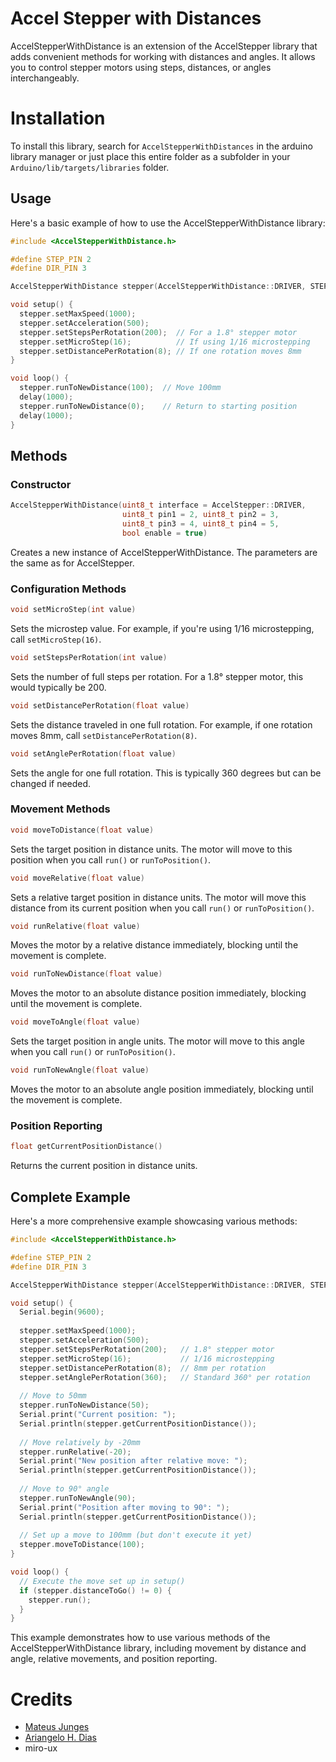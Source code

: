 # Accel Stepper with Distances

AccelStepperWithDistance is an extension of the AccelStepper library that adds convenient methods for working with distances and angles. It allows you to control stepper motors using steps, distances, or angles interchangeably.

# Installation

To install this library, search for `AccelStepperWithDistances` in the arduino library manager or just place this entire folder as a subfolder in your
`Arduino/lib/targets/libraries` folder.


## Usage

Here's a basic example of how to use the AccelStepperWithDistance library:

```cpp
#include <AccelStepperWithDistance.h>

#define STEP_PIN 2
#define DIR_PIN 3

AccelStepperWithDistance stepper(AccelStepperWithDistance::DRIVER, STEP_PIN, DIR_PIN);

void setup() {
  stepper.setMaxSpeed(1000);
  stepper.setAcceleration(500);
  stepper.setStepsPerRotation(200);  // For a 1.8° stepper motor
  stepper.setMicroStep(16);          // If using 1/16 microstepping
  stepper.setDistancePerRotation(8); // If one rotation moves 8mm
}

void loop() {
  stepper.runToNewDistance(100);  // Move 100mm
  delay(1000);
  stepper.runToNewDistance(0);    // Return to starting position
  delay(1000);
}
```

## Methods

### Constructor

```cpp
AccelStepperWithDistance(uint8_t interface = AccelStepper::DRIVER, 
                         uint8_t pin1 = 2, uint8_t pin2 = 3, 
                         uint8_t pin3 = 4, uint8_t pin4 = 5, 
                         bool enable = true)
```

Creates a new instance of AccelStepperWithDistance. The parameters are the same as for AccelStepper.

### Configuration Methods

```cpp
void setMicroStep(int value)
```
Sets the microstep value. For example, if you're using 1/16 microstepping, call `setMicroStep(16)`.

```cpp
void setStepsPerRotation(int value)
```
Sets the number of full steps per rotation. For a 1.8° stepper motor, this would typically be 200.

```cpp
void setDistancePerRotation(float value)
```
Sets the distance traveled in one full rotation. For example, if one rotation moves 8mm, call `setDistancePerRotation(8)`.

```cpp
void setAnglePerRotation(float value)
```
Sets the angle for one full rotation. This is typically 360 degrees but can be changed if needed.

### Movement Methods

```cpp
void moveToDistance(float value)
```
Sets the target position in distance units. The motor will move to this position when you call `run()` or `runToPosition()`.

```cpp
void moveRelative(float value)
```
Sets a relative target position in distance units. The motor will move this distance from its current position when you call `run()` or `runToPosition()`.

```cpp
void runRelative(float value)
```
Moves the motor by a relative distance immediately, blocking until the movement is complete.

```cpp
void runToNewDistance(float value)
```
Moves the motor to an absolute distance position immediately, blocking until the movement is complete.

```cpp
void moveToAngle(float value)
```
Sets the target position in angle units. The motor will move to this angle when you call `run()` or `runToPosition()`.

```cpp
void runToNewAngle(float value)
```
Moves the motor to an absolute angle position immediately, blocking until the movement is complete.

### Position Reporting

```cpp
float getCurrentPositionDistance()
```
Returns the current position in distance units.

## Complete Example

Here's a more comprehensive example showcasing various methods:

```cpp
#include <AccelStepperWithDistance.h>

#define STEP_PIN 2
#define DIR_PIN 3

AccelStepperWithDistance stepper(AccelStepperWithDistance::DRIVER, STEP_PIN, DIR_PIN);

void setup() {
  Serial.begin(9600);
  
  stepper.setMaxSpeed(1000);
  stepper.setAcceleration(500);
  stepper.setStepsPerRotation(200);   // 1.8° stepper motor
  stepper.setMicroStep(16);           // 1/16 microstepping
  stepper.setDistancePerRotation(8);  // 8mm per rotation
  stepper.setAnglePerRotation(360);   // Standard 360° per rotation
  
  // Move to 50mm
  stepper.runToNewDistance(50);
  Serial.print("Current position: ");
  Serial.println(stepper.getCurrentPositionDistance());
  
  // Move relatively by -20mm
  stepper.runRelative(-20);
  Serial.print("New position after relative move: ");
  Serial.println(stepper.getCurrentPositionDistance());
  
  // Move to 90° angle
  stepper.runToNewAngle(90);
  Serial.print("Position after moving to 90°: ");
  Serial.println(stepper.getCurrentPositionDistance());
  
  // Set up a move to 100mm (but don't execute it yet)
  stepper.moveToDistance(100);
}

void loop() {
  // Execute the move set up in setup()
  if (stepper.distanceToGo() != 0) {
    stepper.run();
  }
}
```

This example demonstrates how to use various methods of the AccelStepperWithDistance library, including movement by distance and angle, relative movements, and position reporting.


# Credits
- [Mateus Junges][me]
- [Ariangelo H. Dias][ariangelo]
- miro-ux

[me]: https://twitter.com/mateusjungess
[ariangelo]: https://github.com/ariangelo
